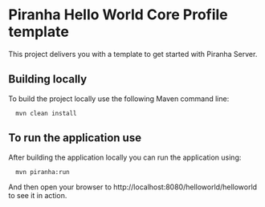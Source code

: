 
# Piranha Hello World Core Profile template

This project delivers you with a template to get started with Piranha Server. 

## Building locally

To build the project locally use the following Maven command line:

```shell
  mvn clean install
```

## To run the application use

After building the application locally you can run the application using:

```shell
  mvn piranha:run
```

And then open your browser to http://localhost:8080/helloworld/helloworld
to see it in action.
